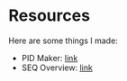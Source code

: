 # Resources

Here are some things I made:

- PID Maker: [link](Resources/PID/index.html)
- SEQ Overview: [link](./Whats-Goodies.html)